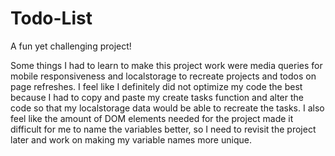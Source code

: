# Todo-List
A fun yet challenging project!

Some things I had to learn to make this project work were media queries for mobile responsiveness and localstorage to recreate projects and todos on page refreshes. I feel like I definitely did not optimize my code the best because I had to copy and paste my create tasks function and alter the code so that my localstorage data would be able to recreate the tasks. I also feel like the amount of DOM elements needed for the project made it difficult for me to name the variables better, so I need to revisit the project later and work on making my variable names more unique.